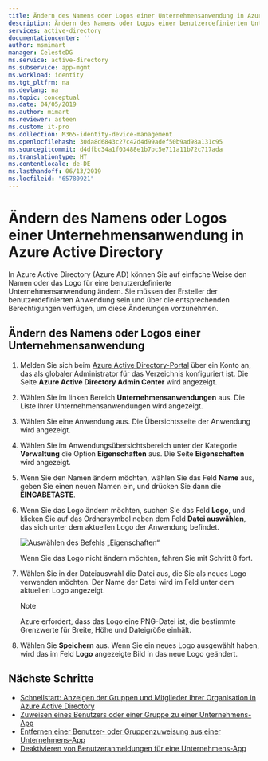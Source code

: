 ```yaml
---
title: Ändern des Namens oder Logos einer Unternehmensanwendung in Azure Active Directory | Microsoft-Dokumentation
description: Ändern des Namens oder Logos einer benutzerdefinierten Unternehmensanwendung in Azure Active Directory
services: active-directory
documentationcenter: ''
author: msmimart
manager: CelesteDG
ms.service: active-directory
ms.subservice: app-mgmt
ms.workload: identity
ms.tgt_pltfrm: na
ms.devlang: na
ms.topic: conceptual
ms.date: 04/05/2019
ms.author: mimart
ms.reviewer: asteen
ms.custom: it-pro
ms.collection: M365-identity-device-management
ms.openlocfilehash: 30da8d6843c27c42d4d99adef50b9ad98a131c95
ms.sourcegitcommit: d4dfbc34a1f03488e1b7bc5e711a11b72c717ada
ms.translationtype: HT
ms.contentlocale: de-DE
ms.lasthandoff: 06/13/2019
ms.locfileid: "65780921"
---
```

# <a name="change-the-name-or-logo-of-an-enterprise-application-in-azure-active-directory"></a>Ändern des Namens oder Logos einer Unternehmensanwendung in Azure Active Directory

In Azure Active Directory (Azure AD) können Sie auf einfache Weise den Namen oder das Logo für eine benutzerdefinierte Unternehmensanwendung ändern. Sie müssen der Ersteller der benutzerdefinierten Anwendung sein und über die entsprechenden Berechtigungen verfügen, um diese Änderungen vorzunehmen.

## <a name="how-do-i-change-an-enterprise-applications-name-or-logo"></a>Ändern des Namens oder Logos einer Unternehmensanwendung

1. Melden Sie sich beim [Azure Active Directory-Portal](https://aad.portal.azure.com/) über ein Konto an, das als globaler Administrator für das Verzeichnis konfiguriert ist. Die Seite **Azure Active Directory Admin Center** wird angezeigt.
2. Wählen Sie im linken Bereich **Unternehmensanwendungen** aus. Die Liste Ihrer Unternehmensanwendungen wird angezeigt.
3. Wählen Sie eine Anwendung aus. Die Übersichtsseite der Anwendung wird angezeigt.
4. Wählen Sie im Anwendungsübersichtsbereich unter der Kategorie **Verwaltung** die Option **Eigenschaften** aus. Die Seite **Eigenschaften** wird angezeigt.
5. Wenn Sie den Namen ändern möchten, wählen Sie das Feld **Name** aus, geben Sie einen neuen Namen ein, und drücken Sie dann die **EINGABETASTE**.
6. Wenn Sie das Logo ändern möchten, suchen Sie das Feld **Logo**, und klicken Sie auf das Ordnersymbol neben dem Feld **Datei auswählen**, das sich unter dem aktuellen Logo der Anwendung befindet.

   ![Auswählen des Befehls „Eigenschaften“](./media/change-name-or-logo-portal/change-logo.png)

   Wenn Sie das Logo nicht ändern möchten, fahren Sie mit Schritt 8 fort.
7. Wählen Sie in der Dateiauswahl die Datei aus, die Sie als neues Logo verwenden möchten. Der Name der Datei wird im Feld unter dem aktuellen Logo angezeigt.

   > [!NOTE]
   > Azure erfordert, dass das Logo eine PNG-Datei ist, die bestimmte Grenzwerte für Breite, Höhe und Dateigröße einhält.
8. Wählen Sie **Speichern** aus. Wenn Sie ein neues Logo ausgewählt haben, wird das im Feld **Logo** angezeigte Bild in das neue Logo geändert.

## <a name="next-steps"></a>Nächste Schritte

* [Schnellstart: Anzeigen der Gruppen und Mitglieder Ihrer Organisation in Azure Active Directory](../fundamentals/active-directory-groups-view-azure-portal.md)
* [Zuweisen eines Benutzers oder einer Gruppe zu einer Unternehmens-App](assign-user-or-group-access-portal.md)
* [Entfernen einer Benutzer- oder Gruppenzuweisung aus einer Unternehmens-App](remove-user-or-group-access-portal.md)
* [Deaktivieren von Benutzeranmeldungen für eine Unternehmens-App](disable-user-sign-in-portal.md)
